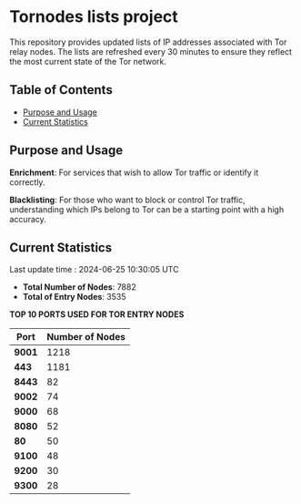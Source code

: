 # Tornodes lists project

This repository provides updated lists of IP addresses associated with Tor relay nodes. The lists are refreshed every 30 minutes to ensure they reflect the most current state of the Tor network.

## Table of Contents

- [Purpose and Usage](#purpose-and-usage)
- [Current Statistics](#current-statistics)


## Purpose and Usage

**Enrichment**: For services that wish to allow Tor traffic or identify it correctly.

**Blacklisting**: For those who want to block or control Tor traffic, understanding which IPs belong to Tor can be a starting point with a high accuracy.

## Current Statistics

Last update time : 2024-06-25 10:30:05 UTC

- **Total Number of Nodes**: 7882
- **Total of Entry Nodes**: 3535

**TOP 10 PORTS USED FOR TOR ENTRY NODES**

| **Port** | **Number of Nodes** |
|------|-----------------|
| **9001**   | 1218  |
| **443**   | 1181  |
| **8443**   | 82  |
| **9002**   | 74  |
| **9000**   | 68  |
| **8080**   | 52  |
| **80**   | 50  |
| **9100**   | 48  |
| **9200**   | 30  |
| **9300**   | 28  |

